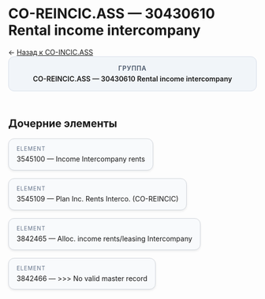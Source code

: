 # CO-REINCIC.ASS — 30430610 Rental income intercompany
<p class="cc-breadcrumb">← <a href='../../level_03/CO-INCIC.ASS/'>Назад к CO-INCIC.ASS</a></p>
<style>
.cc-container { display: flex; flex-direction: column; gap: 1.5rem; }
.cc-breadcrumb { margin: 0; }
.cc-parent { padding: 1rem 1.25rem; border-radius: 12px; background: #f1f5f9; border: 1px solid #d8dee9; text-align: center; font-weight: 600; }
.cc-parent .cc-tag { font-size: 0.8rem; text-transform: uppercase; color: #475569; letter-spacing: 0.06em; }
.cc-children { display: flex; flex-wrap: wrap; gap: 1rem; }
.cc-tile { display: block; min-width: 180px; padding: 0.85rem 1rem; border-radius: 12px; border: 1px solid #d1d5db; background: #ffffff; box-shadow: 0 2px 4px rgba(15, 23, 42, 0.08); transition: transform 0.1s ease, box-shadow 0.1s ease; color: inherit; text-decoration: none; }
.cc-tile:hover { transform: translateY(-2px); box-shadow: 0 6px 12px rgba(15, 23, 42, 0.15); }
.cc-tile-leaf { background: #f8fafc; }
.cc-tag { font-size: 0.7rem; color: #64748b; text-transform: uppercase; letter-spacing: 0.08em; margin-bottom: 0.3rem; }
</style>
<div class='cc-container'>
  <div class='cc-parent'>
    <div class='cc-tag'>Группа</div>
    <div>CO-REINCIC.ASS — 30430610 Rental income intercompany</div>
  </div>
  <div>
    <h2>Дочерние элементы</h2>
<div class='cc-children'><div class='cc-tile cc-tile-leaf'><div class='cc-tag'>ELEMENT</div><div>3545100 — Income Intercompany rents</div></div><div class='cc-tile cc-tile-leaf'><div class='cc-tag'>ELEMENT</div><div>3545109 — Plan Inc. Rents Interco. (CO-REINCIC)</div></div><div class='cc-tile cc-tile-leaf'><div class='cc-tag'>ELEMENT</div><div>3842465 — Alloc. income rents/leasing Intercompany</div></div><div class='cc-tile cc-tile-leaf'><div class='cc-tag'>ELEMENT</div><div>3842466 — &gt;&gt;&gt; No valid master record</div></div></div>
  </div>
</div>

